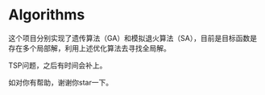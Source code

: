 # Algorithms

 这个项目分别实现了遗传算法（GA）和模拟退火算法（SA），目前是目标函数是存在多个局部解，利用上述优化算法去寻找全局解。

TSP问题，之后有时间会补上。

如对你有帮助，谢谢你star一下。
